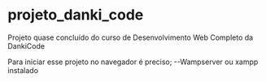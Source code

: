 # projeto_danki_code
Projeto quase concluído do curso de Desenvolvimento Web Completo da DankiCode 


Para iniciar esse projeto no navegador é preciso;
--Wampserver ou xampp  instalado
